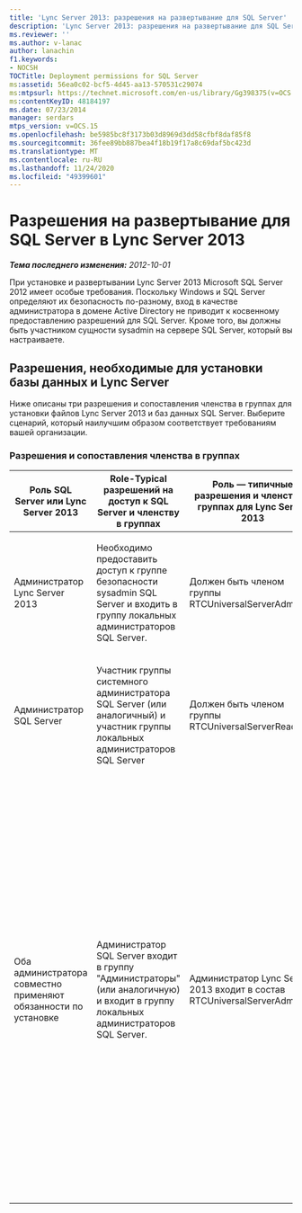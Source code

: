 ```yaml
---
title: 'Lync Server 2013: разрешения на развертывание для SQL Server'
description: 'Lync Server 2013: разрешения на развертывание для SQL Server.'
ms.reviewer: ''
ms.author: v-lanac
author: lanachin
f1.keywords:
- NOCSH
TOCTitle: Deployment permissions for SQL Server
ms:assetid: 56ea0c02-bcf5-4d45-aa13-570531c29074
ms:mtpsurl: https://technet.microsoft.com/en-us/library/Gg398375(v=OCS.15)
ms:contentKeyID: 48184197
ms.date: 07/23/2014
manager: serdars
mtps_version: v=OCS.15
ms.openlocfilehash: be5985bc8f3173b03d8969d3dd58cfbf8daf85f8
ms.sourcegitcommit: 36fee89bb887bea4f18b19f17a8c69daf5bc423d
ms.translationtype: MT
ms.contentlocale: ru-RU
ms.lasthandoff: 11/24/2020
ms.locfileid: "49399601"
---
```

# <a name="deployment-permissions-for-sql-server-in-lync-server-2013"></a>Разрешения на развертывание для SQL Server в Lync Server 2013

<div data-xmlns="http://www.w3.org/1999/xhtml">

<div class="topic" data-xmlns="http://www.w3.org/1999/xhtml" data-msxsl="urn:schemas-microsoft-com:xslt" data-cs="https://msdn.microsoft.com/">

<div data-asp="https://msdn2.microsoft.com/asp">



</div>

<div id="mainSection">

<div id="mainBody">

<span> </span>

_**Тема последнего изменения:** 2012-10-01_

При установке и развертывании Lync Server 2013 Microsoft SQL Server 2012 имеет особые требования. Поскольку Windows и SQL Server определяют их безопасность по-разному, вход в качестве администратора в домене Active Directory не приводит к косвенному предоставлению разрешений для SQL Server. Кроме того, вы должны быть участником сущности sysadmin на сервере SQL Server, который вы настраиваете.

<div>

## <a name="permissions-required-for-database-and-lync-server-installation"></a>Разрешения, необходимые для установки базы данных и Lync Server

Ниже описаны три разрешения и сопоставления членства в группах для установки файлов Lync Server 2013 и баз данных SQL Server. Выберите сценарий, который наилучшим образом соответствует требованиям вашей организации.

### <a name="permissions-and-group-membership-associations"></a>Разрешения и сопоставления членства в группах

<table>
<colgroup>
<col style="width: 25%" />
<col style="width: 25%" />
<col style="width: 25%" />
<col style="width: 25%" />
</colgroup>
<thead>
<tr class="header">
<th>Роль SQL Server или Lync Server 2013</th>
<th>Role-Typical разрешений на доступ к SQL Server и членству в группах</th>
<th>Роль — типичные разрешения и членство в группах для Lync Server 2013</th>
<th>Результат разрешений</th>
</tr>
</thead>
<tbody>
<tr class="odd">
<td><p>Администратор Lync Server 2013</p></td>
<td><p>Необходимо предоставить доступ к группе безопасности sysadmin SQL Server и входить в группу локальных администраторов SQL Server.</p></td>
<td><p>Должен быть членом группы RTCUniversalServerAdmins</p></td>
<td><p>У администратора Lync Server 2013 есть соответствующие разрешения на установку баз данных Lync Server 2013 и SQL Server.</p></td>
</tr>
<tr class="even">
<td><p>Администратор SQL Server</p></td>
<td><p>Участник группы системного администратора SQL Server (или аналогичный) и участник группы локальных администраторов SQL Server</p></td>
<td><p>Должен быть членом группы RTCUniversalServerReadOnly</p></td>
<td><p>У администратора SQL Server есть соответствующие разрешения на установку баз данных Lync Server 2013 и SQL Server.</p></td>
</tr>
<tr class="odd">
<td><p>Оба администратора совместно применяют обязанности по установке</p></td>
<td><p>Администратор SQL Server входит в группу "Администраторы" (или аналогичную) и входит в группу локальных администраторов SQL Server.</p></td>
<td><p>Администратор Lync Server 2013 входит в состав RTCUniversalServerAdmins</p></td>
<td><p>Администратор Lync Server 2013 может установить Lync Server 2013, но не может установить базу данных. Администратор SQL Server использует командную консоль Lync Server Management Shell и командлеты Windows PowerShell, предоставленные администратором Lync Server 2013 для установки баз данных. Управляющая оболочка Lync Server 2013, используемая администратором SQL Server, установлена на сервере переднего плана. Это избавляет от необходимости устанавливать средства администрирования Lync Server 2013 на сервере SQL Server.</p></td>
</tr>
</tbody>
</table>


</div>

</div>

<span> </span>

</div>

</div>

</div>

